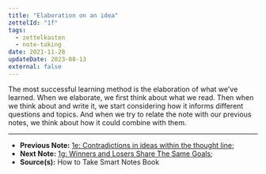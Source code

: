 ```yaml
---
title: "Elaboration on an idea"
zettelId: "1f"
tags:
  - zettelkasten
  - note-taking
date: 2021-11-28
updateDate: 2023-08-13
external: false
---
```


The most successful learning method is the elaboration of what we've learned. When we elaborate, we first think about what we read. Then when we think about and write it, we start considering how it informs different questions and topics. And when we try to relate the note with our previous notes, we think about how it could combine with them.

---

- **Previous Note:** [1e: Contradictions in ideas within the thought line](/notes/1e/);
- **Next Note:** [1g: Winners and Losers Share The Same Goals](/notes/1g/);
- **Source(s):** How to Take Smart Notes Book
